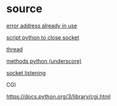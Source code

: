 source
======

[error address already in use](http://stackoverflow.com/questions/29217502/socket-error-address-already-in-use)

[script python to close socket](http://stackoverflow.com/questions/7703797/need-to-close-python-socket-find-the-current-running-server-on-my-dev-environm)

[thread](http://stackoverflow.com/questions/23828264/how-to-make-a-simple-multithreaded-socket-server-in-python-that-remembers-client)

[methods python (underscore)](http://stackoverflow.com/questions/1301346/the-meaning-of-a-single-and-a-double-underscore-before-an-object-name-in-python)

[socket listening](http://stackoverflow.com/questions/15869158/python-socket-listening)

CGI

https://docs.python.org/3/library/cgi.html